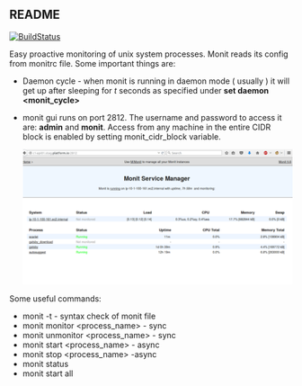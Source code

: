 ## README

[![BuildStatus](https://travis-ci.org/indix/ansible-monit.svg?branch=master)](https://travis-ci.org/indix/ansible-monit)

Easy proactive monitoring of unix system processes. Monit reads its config from monitrc file.
Some important things are:
* Daemon cycle - when monit is running in daemon mode ( usually ) it will get up after sleeping for *t* seconds
  as specified under **set daemon <monit_cycle>**
* monit gui runs on port 2812. The username and password to access it are:
  **admin** and **monit**. Access from any machine in the entire CIDR block is enabled by setting monit_cidr_block
  variable.

  ![monit manager console](screenshots/monit_manager.png)

Some useful commands:
* monit -t - syntax check of monit file
* monit monitor <process_name> - sync
* monit unmonitor <process_name> - sync
* monit start <process_name> - async
* monit stop <process_name> -async
* monit status
* monit start all
